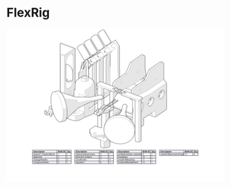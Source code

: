 # FlexRig
![alt text](https://github.com/spellmanlab/FlexRig/blob/main/Figure-Treadmill-BOM-HLR%20(Silhouette%20per%20object)%20%2B%20Shadows.svg)
